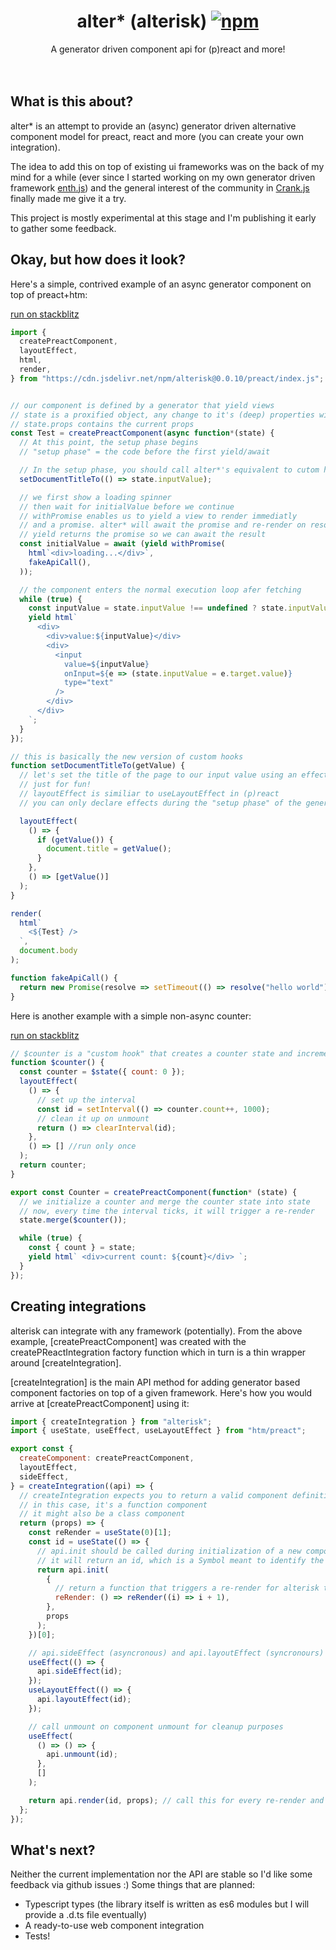 <h1 align="center">
  alter* (alterisk) <a href="https://www.npmjs.org/package/htm"><img src="https://img.shields.io/npm/v/alterisk.svg?style=flat" alt="npm"></a>
</h1>
<div align="center">
A generator driven component api for (p)react and more!
</div>
<br />
<br />

## What is this about?

alter* is an attempt to provide an (async) generator driven alternative component model for preact, react and more (you can create your own integration).

The idea to add this on top of existing ui frameworks was on the back of my mind for a while (ever since I started working on my own generator driven framework [enth.js](https://github.com/michael-klein)) and the general interest of the community in [Crank.js](https://crank.js.org/) finally made me give it a try.

This project is mostly experimental at this stage and I'm publishing it early to gather some feedback.

## Okay, but how does it look?

Here's a simple, contrived example of an async generator component on top of preact+htm:

[run on stackblitz](https://stackblitz.com/edit/js-8bjsqm)
```javascript
import {
  createPreactComponent,
  layoutEffect,
  html,
  render,
} from "https://cdn.jsdelivr.net/npm/alterisk@0.0.10/preact/index.js";


// our component is defined by a generator that yield views
// state is a proxified object, any change to it's (deep) properties will trigger a re-render
// state.props contains the current props
const Test = createPreactComponent(async function*(state) { 
  // At this point, the setup phase begins
  // "setup phase" = the code before the first yield/await

  // In the setup phase, you should call alter*'s equivalent to cutom hooks (implementation below):
  setDocumentTitleTo(() => state.inputValue);

  // we first show a loading spinner
  // then wait for initialValue before we continue
  // withPromise enables us to yield a view to render immediatly
  // and a promise. alter* will await the promise and re-render on resolve
  // yield returns the promise so we can await the result
  const initialValue = await (yield withPromise(
    html`<div>loading...</div>`,
    fakeApiCall(),
  ));

  // the component enters the normal execution loop afer fetching
  while (true) {
    const inputValue = state.inputValue !== undefined ? state.inputValue : initialValue;
    yield html`
      <div>
        <div>value:${inputValue}</div>
        <div>
          <input
            value=${inputValue}
            onInput=${e => (state.inputValue = e.target.value)}
            type="text"
          />
        </div>
      </div>
    `;
  }
});

// this is basically the new version of custom hooks
function setDocumentTitleTo(getValue) {
  // let's set the title of the page to our input value using an effect
  // just for fun!
  // layoutEffect is similiar to useLayoutEffect in (p)react
  // you can only declare effects during the "setup phase" of the generator component

  layoutEffect(
    () => {
      if (getValue()) {
        document.title = getValue();
      }
    },
    () => [getValue()]
  );
}

render(
  html`
    <${Test} />
  `,
  document.body
);

function fakeApiCall() {
  return new Promise(resolve => setTimeout(() => resolve("hello world"), 2000));
}
```

Here is another example with a simple non-async counter:

[run on stackblitz](https://stackblitz.com/edit/js-9goh9e)
```javascript
// $counter is a "custom hook" that creates a counter state and increments it every second
function $counter() {
  const counter = $state({ count: 0 });
  layoutEffect(
    () => {
      // set up the interval
      const id = setInterval(() => counter.count++, 1000);
      // clean it up on unmount
      return () => clearInterval(id);
    },
    () => [] //run only once
  );
  return counter;
}

export const Counter = createPreactComponent(function* (state) {
  // we initialize a counter and merge the counter state into state
  // now, every time the interval ticks, it will trigger a re-render
  state.merge($counter());

  while (true) {
    const { count } = state;
    yield html` <div>current count: ${count}</div> `;
  }
});
```

## Creating integrations

alterisk can integrate with any framework (potentially). From the above example, [createPreactComponent] was created with the createPReactIntegration factory function which in turn is a thin wrapper around [createIntegration].

[createIntegration] is the main API method for adding generator based component factories on top of a given framework. Here's how you would arrive at [createPreactComponent] using it:

```javascript
import { createIntegration } from "alterisk";
import { useState, useEffect, useLayoutEffect } from "htm/preact";

export const {
  createComponent: createPreactComponent,
  layoutEffect,
  sideEffect,
} = createIntegration((api) => {
  // createIntegration expects you to return a valid component definition for the given framework
  // in this case, it's a function component
  // it might also be a class component
  return (props) => {
    const reRender = useState(0)[1];
    const id = useState(() => {
      // api.init should be called during initialization of a new component instance
      // it will return an id, which is a Symbol meant to identify the new instance
      return api.init(
        {
          // return a function that triggers a re-render for alterisk to use
          reRender: () => reRender((i) => i + 1),
        },
        props
      );
    })[0];

    // api.sideEffect (asyncronous) and api.layoutEffect (syncronours) should be called after each render
    useEffect(() => {
      api.sideEffect(id);
    });
    useLayoutEffect(() => {
      api.layoutEffect(id);
    });

    // call unmount on component unmount for cleanup purposes
    useEffect(
      () => () => {
        api.unmount(id);
      },
      []
    );

    return api.render(id, props); // call this for every re-render and pass props
  };
});
```

## What's next?

Neither the current implementation nor the API are stable so I'd like some feedback via github issues :)
Some things that are planned: 
- Typescript types (the library itself is written as es6 modules but I will provide a .d.ts file eventually)
- A ready-to-use web component integration
- Tests!
